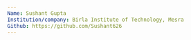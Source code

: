 ```yaml
---
Name: Sushant Gupta
Institution/company: Birla Institute of Technology, Mesra
Github: https://github.com/Sushant626
---
```

